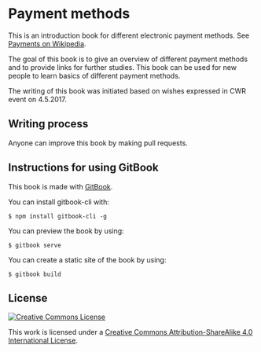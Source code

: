 # Payment methods

This is an introduction book for different electronic payment
methods. See
[Payments on Wikipedia](https://en.wikipedia.org/wiki/Payment).

The goal of this book is to give an overview of different payment
methods and to provide links for further studies. This book can be used for
new people to learn basics of different payment methods.

The writing of this book was initiated based on wishes expressed in
CWR event on 4.5.2017.

## Writing process

Anyone can improve this book by making pull requests.

## Instructions for using GitBook

This book is made with [GitBook](https://toolchain.gitbook.com/).

You can install gitbook-cli with:

```
$ npm install gitbook-cli -g
```

You can preview the book by using:

```
$ gitbook serve
```

You can create a static site of the book by using:

```
$ gitbook build
```

## License

[![Creative Commons License](https://i.creativecommons.org/l/by-sa/4.0/88x31.png)](http://creativecommons.org/licenses/by-sa/4.0/)

This work is licensed under a [Creative Commons Attribution-ShareAlike 4.0 International License](http://creativecommons.org/licenses/by-sa/4.0/).
